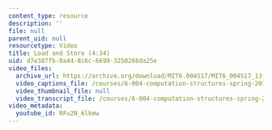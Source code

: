 ```yaml
---
content_type: resource
description: ''
file: null
parent_uid: null
resourcetype: Video
title: Load and Store (4:34)
uid: d7e387fb-0a44-8c6c-6699-3258266da25e
video_files:
  archive_url: https://archive.org/download/MIT6.004S17/MIT6_004S17_13-02-03_300k.mp4
  video_captions_file: /courses/6-004-computation-structures-spring-2017/92fda2b501d55c1cbc60987a54e247a3_RFu2N_6lkmw.vtt
  video_thumbnail_file: null
  video_transcript_file: /courses/6-004-computation-structures-spring-2017/8db7be4db524908f16ad08250a0ac3c6_RFu2N_6lkmw.pdf
video_metadata:
  youtube_id: RFu2N_6lkmw
---
```


